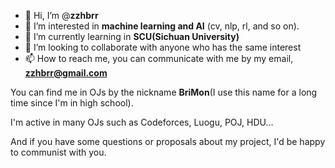 - 👋 Hi, I’m @**zzhbrr**
- 👀 I’m interested in **machine learning and AI** (cv, nlp, rl, and so on).
- 🌱 I’m currently learning in **SCU(Sichuan University)**
- 💞️ I’m looking to collaborate with anyone who has the same interest
- 📫 How to reach me, you can communicate with me by my email, **zzhbrr@gmail.com**

You can find me in OJs by the nickname **BriMon**(I use this name for a long time since I'm in high school).

I'm active in many OJs such as Codeforces, Luogu, POJ, HDU...

And if you have some questions or proposals about my project, I'd be happy to communist with you.

<!---
zzhbrr/zzhbrr is a ✨ special ✨ repository because its `README.md` (this file) appears on your GitHub profile.
You can click the Preview link to take a look at your changes.
--->
